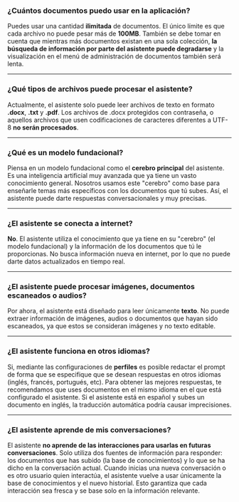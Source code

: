 ### ¿Cuántos documentos puedo usar en la aplicación?
Puedes usar una cantidad **ilimitada** de documentos. El único límite es que cada archivo no puede pesar más de **100MB**. También se debe tomar en cuenta que mientras más documentos existan en una sola colección, **la búsqueda de información por parte del asistente puede degradarse** y la visualización en el menú de administración de documentos también será lenta.

---

### ¿Qué tipos de archivos puede procesar el asistente?
Actualmente, el asistente solo puede leer archivos de texto en formato **.docx**, **.txt** y **.pdf**. Los archivos de .docx protegidos con contraseña, o aquellos archivos que usen codificaciones de caracteres diferentes a UTF-8 **no serán procesados**.

---

### ¿Qué es un modelo fundacional?
Piensa en un modelo fundacional como el **cerebro principal** del asistente. Es una inteligencia artificial muy avanzada que ya tiene un vasto conocimiento general. Nosotros usamos este "cerebro" como base para enseñarle temas más específicos con los documentos que tú subes. Así, el asistente puede darte respuestas conversacionales y muy precisas.

---

### ¿El asistente se conecta a internet?
**No**. El asistente utiliza el conocimiento que ya tiene en su "cerebro" (el modelo fundacional) y la información de los documentos que tú le proporcionas. No busca información nueva en internet, por lo que no puede darte datos actualizados en tiempo real.

---

### ¿El asistente puede procesar imágenes, documentos escaneados o audios?
Por ahora, el asistente está diseñado para leer únicamente **texto**. No puede extraer información de imágenes, audios o documentos que hayan sido escaneados, ya que estos se consideran imágenes y no texto editable.

---

### ¿El asistente funciona en otros idiomas?
Si, mediante las configuraciones de **perfiles** es posible redactar el prompt de forma que se especifique que se desean respuestas en otros idiomas (inglés, francés, portugués, etc). Para obtener las mejores respuestas, te recomendamos que uses documentos en el mismo idioma en el que está configurado el asistente. Si el asistente está en español y subes un documento en inglés, la traducción automática podría causar imprecisiones.

---

### ¿El asistente aprende de mis conversaciones?
El asistente **no aprende de las interacciones para usarlas en futuras conversaciones**. Solo utiliza dos fuentes de información para responder: los documentos que has subido (la base de conocimientos) y lo que se ha dicho en la conversación actual. Cuando inicias una nueva conversación o es otro usuario quien interactúa, el asistente vuelve a usar únicamente la base de conocimientos y el nuevo historial. Esto garantiza que cada interacción sea fresca y se base solo en la información relevante.
